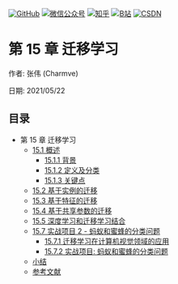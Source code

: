 <p align="left">
  <a href="https://github.com/Charmve"><img src="https://img.shields.io/badge/GitHub-@Charmve-000000.svg?logo=GitHub" alt="GitHub" target="_blank"></a>
  <a href="https://imgconvert.csdnimg.cn/aHR0cHM6Ly9tbWJpei5xcGljLmNuL21tYml6X3BuZy9aTmRoV05pYjNJUkIzZk5ldWVGZEQ4YnZ4cXlzbXRtRktUTGdFSXZOMUdnTHhDNXV0Y1VBZVJ0T0lJa0hTZTVnVGowamVtZUVOQTJJMHhiU0xjQ3VrVVEvNjQw?x-oss-process=image/format,png" target="_blank" ><img src="https://img.shields.io/badge/公众号-@迈微AI研习社-000000.svg?style=flat-square&amp;logo=WeChat" alt="微信公众号"/></a>
  <a href="https://www.zhihu.com/people/MaiweiE-com" target="_blank" ><img src="https://img.shields.io/badge/%E7%9F%A5%E4%B9%8E-@Charmve-000000.svg?style=flat-square&amp;logo=Zhihu" alt="知乎"/></a>
  <a href="https://space.bilibili.com/62079686" target="_blank"><img src="https://img.shields.io/badge/B站-@Charmve-000000.svg?style=flat-square&amp;logo=Bilibili" alt="B站"/></a>
  <a href="https://blog.csdn.net/Charmve" target="_blank"><img src="https://img.shields.io/badge/CSDN-@Charmve-000000.svg?style=flat-square&amp;logo=CSDN" alt="CSDN"/></a>
</p>

# 第 15 章 迁移学习

作者: 张伟 (Charmve)

日期: 2021/05/22

## 目录

  - 第 15 章 迁移学习
    - [15.1 概述](chapter15_迁移学习概述.md#151-迁移学习概述)
      - [15.1.1 背景](chapter15_迁移学习概述.md#1511-背景)
      - [15.1.2 定义及分类](chapter15_迁移学习概述.md#1512-定义及分类)
      - [15.1.3 关键点](chapter15_迁移学习概述.md#1513-关键点)
    - [15.2 基于实例的迁移](chapter15_迁移学习概述.md#152-基于实例的迁移)
    - [15.3 基于特征的迁移](chapter15_迁移学习概述.md#153-基于特征的迁移)
    - [15.4 基于共享参数的迁移](chapter15_迁移学习概述.md#154-基于共享参数的迁移)
    - [15.5 深度学习和迁移学习结合](chapter15_迁移学习概述.md#155-深度学习和迁移学习结合)
    - [15.7 实战项目 2 - 蚂蚁和蜜蜂的分类问题](chapter15_迁移学习的应用.md)
      - [15.7.1 迁移学习在计算机视觉领域的应用](chapter15_迁移学习的应用.md#1571-迁移学习在计算机视觉领域的应用)
      - [15.7.2 实战项目: 蚂蚁和蜜蜂的分类问题](chapter15_迁移学习的应用.md#1572-实战项目-蚂蚁和蜜蜂的分类问题)
    - [小结](#小结)
    - [参考文献](#参考文献)
